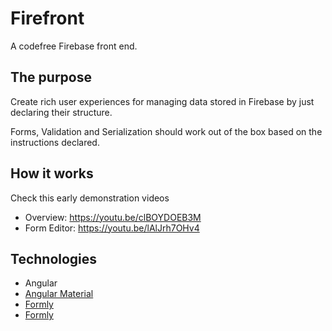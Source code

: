 # Firefront
A codefree Firebase front end.

## The purpose
Create rich user experiences for managing data stored in Firebase by just declaring their structure.

Forms, Validation and Serialization should work out of the box based on the instructions declared.

## How it works
Check this early demonstration videos
- Overview: https://youtu.be/clBOYDOEB3M
- Form Editor: https://youtu.be/lAlJrh7OHv4

## Technologies
- Angular
- [Angular Material](https://material.angular.io/)
- [Formly](https://ng2.angular-formly.com/)
- [Formly](https://formly-js.github.io/ngx-formly/)
